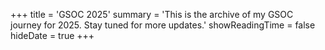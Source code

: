 +++
title = 'GSOC 2025'
summary = 'This is the archive of my GSOC journey for 2025. Stay tuned for more updates.'
showReadingTime = false
hideDate = true
+++

